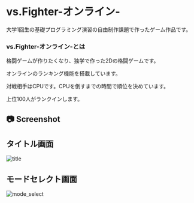 # vs.Fighter-オンライン-
大学1回生の基礎プログラミング演習の自由制作課題で作ったゲーム作品です。

### vs.Fighter-オンライン-とは

格闘ゲームが作りたくなり、独学で作った2Dの格闘ゲームです。

オンラインのランキング機能を搭載しています。

対戦相手はCPUです。CPUを倒すまでの時間で順位を決めています。

上位100人がランクインします。

## 📷 Screenshot
## タイトル画面
![title](https://user-images.githubusercontent.com/60394438/123480049-c2d43100-d63c-11eb-802a-f6e6d3ad343a.gif)

## モードセレクト画面
![mode_select](https://user-images.githubusercontent.com/60394438/123482609-65da7a00-d640-11eb-895f-c023a879e435.gif)
